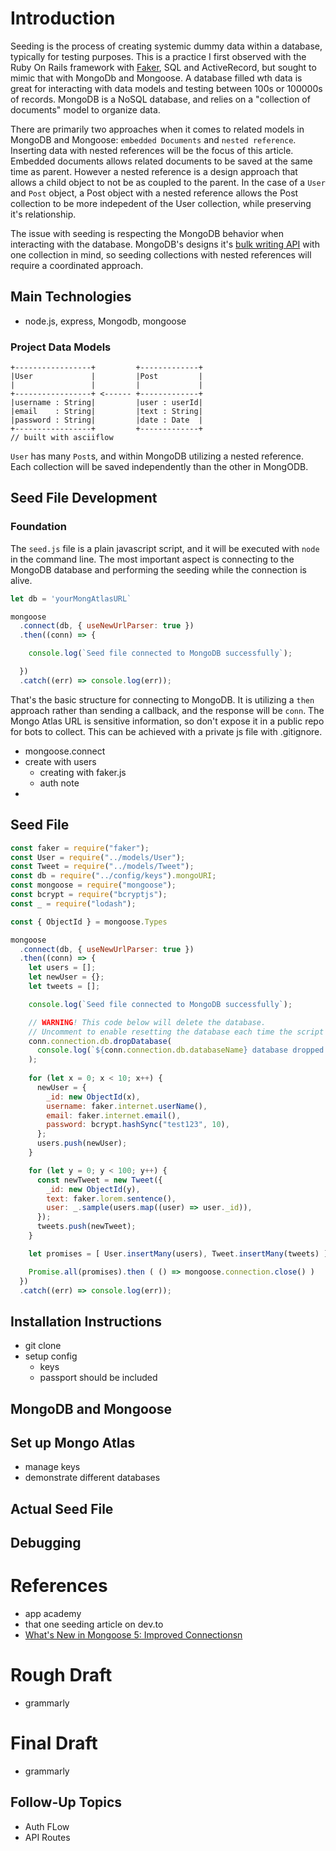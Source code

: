 # Introduction
Seeding is the process of creating systemic dummy data within a database, typically for testing purposes. This is a practice I first observed with the Ruby On Rails framework with [Faker](https://github.com/faker-ruby/faker), SQL and ActiveRecord, but sought to mimic that with MongoDb and Mongoose. A database filled wth data is great for interacting with data models and testing between 100s or 100000s of records. MongoDB is a NoSQL database, and relies on a "collection of documents" model to organize data. 

There are primarily two approaches when it comes to related models in MongoDB and Mongoose: `embedded Documents` and `nested reference`. Inserting data with nested references will be the focus of this article. Embedded documents allows related documents to be saved at the same time as parent. However a nested reference is a design approach that allows a child object to not be as coupled to the parent. In the case of a `User` and `Post` object, a Post object with a nested reference allows the Post collection to be more indepedent of the User collection, while preserving it's relationship. 

The issue with seeding is respecting the MongoDB behavior when interacting with the database. MongoDB's designs it's [bulk writing API](https://docs.mongodb.com/manual/core/bulk-write-operations/) with one collection in mind, so seeding collections with nested references will require a coordinated approach. 

## Main Technologies
 - node.js, express, Mongodb, mongoose 

### Project Data Models
```
+-----------------+         +-------------+
|User             |         |Post         |
|                 |         |             |
+-----------------+ <------ +-------------+
|username : String|         |user : userId|
|email    : String|         |text : String|
|password : String|         |date : Date  |
+-----------------+         +-------------+
// built with asciiflow
```

`User` has many `Post`s, and within MongoDB utilizing a nested reference. Each collection will be saved independently than the other in MongODB. 

## Seed File Development

### Foundation
The `seed.js` file is a plain javascript script, and it will be executed with `node` in the command line. The most important aspect is connecting to the MongoDB database and performing the seeding while the connection is alive.

```javascript
let db = 'yourMongAtlasURL`

mongoose
  .connect(db, { useNewUrlParser: true })
  .then((conn) => {

    console.log(`Seed file connected to MongoDB successfully`);

  })
  .catch((err) => console.log(err));
```

That's the basic structure for connecting to MongoDB. It is utilizing a `then` approach rather than sending a callback, and the response will be `conn`. The Mongo Atlas URL is sensitive information, so don't expose it in a public repo for bots to collect. This can be achieved with a private js file with .gitignore. 

- mongoose.connect
- create with users
    - creating with faker.js
    - auth note
- 

## Seed File
```javascript
const faker = require("faker");
const User = require("../models/User");
const Tweet = require("../models/Tweet");
const db = require("../config/keys").mongoURI;
const mongoose = require("mongoose");
const bcrypt = require("bcryptjs");
const _ = require("lodash");

const { ObjectId } = mongoose.Types

mongoose
  .connect(db, { useNewUrlParser: true })
  .then((conn) => {
    let users = [];
    let newUser = {};
    let tweets = [];

    console.log(`Seed file connected to MongoDB successfully`);

    // WARNING! This code below will delete the database. 
    // Uncomment to enable resetting the database each time the script is ran.
    conn.connection.db.dropDatabase(
      console.log(`${conn.connection.db.databaseName} database dropped.`)
    );
    
    for (let x = 0; x < 10; x++) {
      newUser = {
        _id: new ObjectId(x),
        username: faker.internet.userName(),
        email: faker.internet.email(),
        password: bcrypt.hashSync("test123", 10),
      };
      users.push(newUser);
    }

    for (let y = 0; y < 100; y++) {
      const newTweet = new Tweet({
        _id: new ObjectId(y),
        text: faker.lorem.sentence(),
        user: _.sample(users.map((user) => user._id)),
      });
      tweets.push(newTweet);
    } 

    let promises = [ User.insertMany(users), Tweet.insertMany(tweets) ]

    Promise.all(promises).then ( () => mongoose.connection.close() )
  })
  .catch((err) => console.log(err));
  ```

## Installation Instructions
 - git clone
 - setup config
    - keys
    - passport should be included

## MongoDB and Mongoose    


## Set up Mongo Atlas
 - manage keys
 - demonstrate different databases

## Actual Seed File

## Debugging

# References
- app academy
- that one seeding article on dev.to
- [What's New in Mongoose 5: Improved Connectionsn](http://thecodebarbarian.com/whats-new-in-mongoose-5-improved-connections.html)

# Rough Draft
- grammarly
# Final Draft
- grammarly

## Follow-Up Topics
- Auth FLow
- API Routes